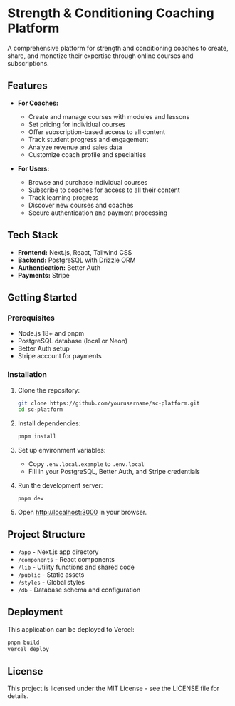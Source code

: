 # Strength & Conditioning Coaching Platform

A comprehensive platform for strength and conditioning coaches to create, share, and monetize their expertise through online courses and subscriptions.

## Features

- **For Coaches:**
  - Create and manage courses with modules and lessons
  - Set pricing for individual courses
  - Offer subscription-based access to all content
  - Track student progress and engagement
  - Analyze revenue and sales data
  - Customize coach profile and specialties

- **For Users:**
  - Browse and purchase individual courses
  - Subscribe to coaches for access to all their content
  - Track learning progress
  - Discover new courses and coaches
  - Secure authentication and payment processing

## Tech Stack

- **Frontend:** Next.js, React, Tailwind CSS
- **Backend:** PostgreSQL with Drizzle ORM
- **Authentication:** Better Auth
- **Payments:** Stripe

## Getting Started

### Prerequisites

- Node.js 18+ and pnpm
- PostgreSQL database (local or Neon)
- Better Auth setup
- Stripe account for payments

### Installation

1. Clone the repository:
   ```bash
   git clone https://github.com/yourusername/sc-platform.git
   cd sc-platform
   ```

2. Install dependencies:
   ```bash
   pnpm install
   ```

3. Set up environment variables:
   - Copy `.env.local.example` to `.env.local`
   - Fill in your PostgreSQL, Better Auth, and Stripe credentials

4. Run the development server:
   ```bash
   pnpm dev
   ```

5. Open [http://localhost:3000](http://localhost:3000) in your browser.

## Project Structure

- `/app` - Next.js app directory
- `/components` - React components
- `/lib` - Utility functions and shared code
- `/public` - Static assets
- `/styles` - Global styles
- `/db` - Database schema and configuration

## Deployment

This application can be deployed to Vercel:

```bash
pnpm build
vercel deploy
```

## License

This project is licensed under the MIT License - see the LICENSE file for details.
